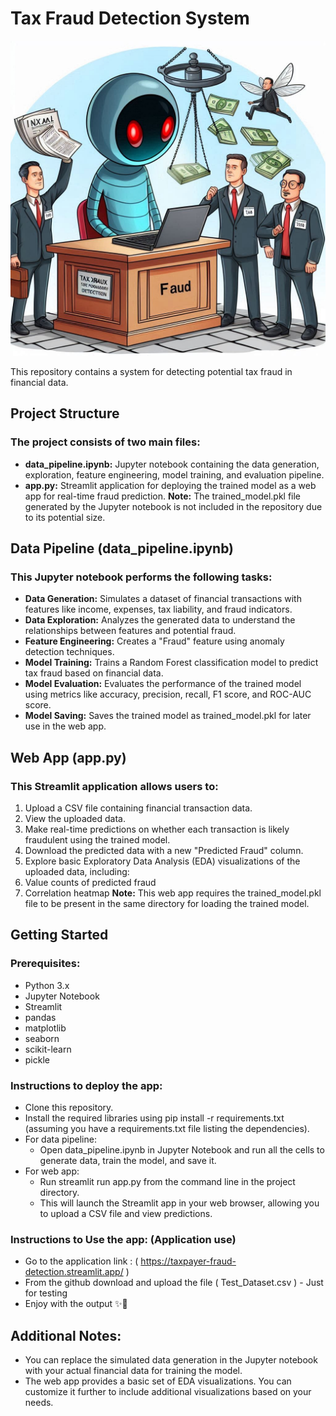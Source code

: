 # **Tax Fraud Detection System**
![alt text](https://github.com/Ahmedsamy96/Taxpayer-Fraud-Detection/blob/main/fraud.jpeg)

<p>This repository contains a system for detecting potential tax fraud in financial data.</p>

## Project Structure
### The project consists of two main files:

- **data_pipeline.ipynb:** Jupyter notebook containing the data generation, exploration, feature engineering, model training, and evaluation pipeline.
- **app.py:** Streamlit application for deploying the trained model as a web app for real-time fraud prediction.
**Note:** The trained_model.pkl file generated by the Jupyter notebook is not included in the repository due to its potential size.

## Data Pipeline (data_pipeline.ipynb)
### This Jupyter notebook performs the following tasks:

- **Data Generation:**
Simulates a dataset of financial transactions with features like income, expenses, tax liability, and fraud indicators.
- **Data Exploration:**
Analyzes the generated data to understand the relationships between features and potential fraud.
- **Feature Engineering:**
Creates a "Fraud" feature using anomaly detection techniques.
- **Model Training:**
Trains a Random Forest classification model to predict tax fraud based on financial data.
- **Model Evaluation:**
Evaluates the performance of the trained model using metrics like accuracy, precision, recall, F1 score, and ROC-AUC score.
- **Model Saving:**
Saves the trained model as trained_model.pkl for later use in the web app.

## Web App (app.py)
### This Streamlit application allows users to:

1. Upload a CSV file containing financial transaction data.
2. View the uploaded data.
3. Make real-time predictions on whether each transaction is likely fraudulent using the trained model.
4. Download the predicted data with a new "Predicted Fraud" column.
5. Explore basic Exploratory Data Analysis (EDA) visualizations of the uploaded data, including:
6. Value counts of predicted fraud
7. Correlation heatmap
**Note:** This web app requires the trained_model.pkl file to be present in the same directory for loading the trained model.

## Getting Started
### Prerequisites:

- Python 3.x
- Jupyter Notebook
- Streamlit
- pandas
- matplotlib
- seaborn
- scikit-learn
- pickle

### Instructions to deploy the app:
- Clone this repository.
- Install the required libraries using pip install -r requirements.txt (assuming you have a requirements.txt file listing the dependencies).
- For data pipeline:
  - Open data_pipeline.ipynb in Jupyter Notebook and run all the cells to generate data, train the model, and save it.
- For web app:
  - Run streamlit run app.py from the command line in the project directory.
  - This will launch the Streamlit app in your web browser, allowing you to upload a CSV file and view predictions.

### Instructions to Use the app:   (Application use)
- Go to the application link : ( https://taxpayer-fraud-detection.streamlit.app/ )
- From the github download and upload the file ( Test_Dataset.csv ) - Just for testing
- Enjoy with the output ✨🍿

## Additional Notes:
- You can replace the simulated data generation in the Jupyter notebook with your actual financial data for training the model.
- The web app provides a basic set of EDA visualizations. You can customize it further to include additional visualizations based on your needs.
